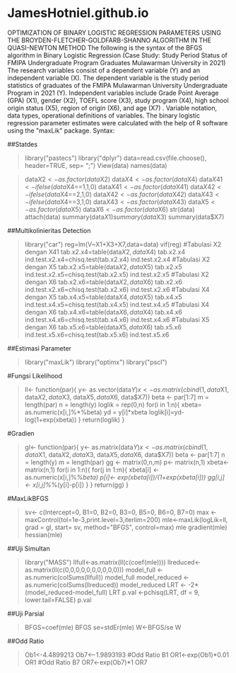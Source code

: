 # JamesHotniel.github.io
OPTIMIZATION OF BINARY LOGISTIC REGRESSION PARAMETERS USING THE BROYDEN-FLETCHER-GOLDFARB-SHANNO ALGORITHM IN THE QUASI-NEWTON METHOD
The following is the syntax of the BFGS algorithm in Binary Logistic Regression
(Case Study: Study Period Status of FMIPA Undergraduate Program Graduates Mulawarman University in 2021)
The research variables consist of a dependent variable (Y) and an independent variable (X). The dependent variable is the study period statistics of graduates of the FMIPA Mulawarman University Undergraduate Program in 2021 (Y). Independent variables include Grade Point Average (GPA) (X1), gender (X2), TOEFL score (X3), study program (X4), high school origin status (X5), region of origin (X6), and age (X7) . Variable notation, data types, operational definitions of variables.
The binary logistic regression parameter estimates were calculated with the help of R software using the "maxLik" package.
Syntax:

##Statdes
>library("pastecs")
>library("dplyr")
>data=read.csv(file.choose(), header=TRUE, sep= ";")
>View(data)
>names(data)

>data$X2<-as.factor(data$X2)
>data$X4<-as.factor(data$X4)
>data$X41<-ifelse(data$X4==1,1,0)
>data$X41<-as.factor(data$X41)
>data$X42<-ifelse(data$X4==2,1,0)
>data$X42<-as.factor(data$X42)
>data$X43<-ifelse(data$X4==3,1,0)
>data$X43<-as.factor(data$X43)
>data$X5<-as.factor(data$X5)
>data$X6<-as.factor(data$X6)
>str(data)
>attach(data)
>summary(data$X1)
>summary(data$X3)
>summary(data$X7)

##Multikolinieritas Detection
>library("car")
>reg=lm(V~X1+X3+X7,data=data)
>vif(reg)
#Tabulasi X2 dengan X41
>tab.x2.x4=table(data$X2,data$X4)
>tab.x2.x4
>ind.test.x2.x4=chisq.test(tab.x2.x4)
>ind.test.x2.x4
>#Tabulasi X2 dengan X5
>tab.x2.x5=table(data$X2,data$X5)
>tab.x2.x5
>ind.test.x2.x5=chisq.test(tab.x2.x5)
>ind.test.x2.x5
#Tabulasi X2 dengan X6
>tab.x2.x6=table(data$X2,data$X6)
>tab.x2.x6
>ind.test.x2.x6=chisq.test(tab.x2.x6)
>ind.test.x2.x6
#Tabulasi X4 dengan X5
>tab.x4.x5=table(data$X4,data$X5)
>tab.x4.x5
>ind.test.x4.x5=chisq.test(tab.x4.x5)
>ind.test.x4.x5
#Tabulasi X4 dengan X6
>tab.x4.x6=table(data$X6,data$X4)
>tab.x4.x6
>ind.test.x4.x6=chisq.test(tab.x4.x6)
>ind.test.x4.x6
#Tabulasi X5 dengan X6
tab.x5.x6=table(data$X5,data$X6)
>tab.x5.x6
>ind.test.x5.x6=chisq.test(tab.x5.x6)
>ind.test.x5.x6

##Estimasi Parameter
>library("maxLik")
>library("optimx")
>library("pscl")

#Fungsi Likelihood
>ll<- function(par){
  y<- as.vector(data$Y)
  x<- as.matrix(cbind(1, data$X1, data$X2, data$X3, data$X5, data$X6, data$X7))
  beta <- par[1:7]
  m = length(par)
  n = length(y)
  loglik = rep(0,n)
  for(i in 1:n){
    xbeta= as.numeric(x[i,]%*%beta)
    yd = y[i]*xbeta
    loglik[i]=yd-log(1+exp(xbeta))
  }
  return(loglik)
}  

#Gradien
>gl<- function(par){
  y<- as.matrix(data$Y)
  x <- as.matrix(cbind(1, data$X1, data$X2, data$X3, data$X5, data$X6, data$X7))
  beta <- par[1:7]
  n = length(y)
  m = length(par)
  gg <- matrix(0,n,m)
  p<- matrix(n,1)
  xbeta<- matrix(n,1)
  for(i in 1:n){
    for(j in 1:m){
      xbeta[i] <- as.numeric(x[i,]%*%beta)
      p[i]<- exp(xbeta[i])/(1+exp(xbeta[i]))
    gg[i,j] <- x[i,j]%*%(y[i]-p[i])
    }
  }
  return(gg)
}

#MaxLikBFGS
>sv<- c(Intercept=0, B1=0, B2=0, B3=0, B5=0, B6=0, B7=0)
>max <- maxControl(tol=1e-3,print.level=3,iterlim=200)
>mle<-maxLik(logLik=ll, grad = gl, start= sv, method="BFGS", control=max)
>mle
>gradient(mle)
>hessian(mle)

##Uji Simultan
>library("MASS")
>llfull<-as.matrix(ll(c(coef(mle))))
>llreduced<-as.matrix(ll(c(0,0,0,0,0,0,0,0,0,0)))
>model_full <- as.numeric(colSums(llfull))
>model_full
>model_reduced <-as.numeric(colSums(llreduced))
>model_reduced
>LRT <- -2*(model_reduced-model_full)
>LRT
>p.val <-pchisq(LRT, df = 9, lower.tail=FALSE)
>p.val

##Uji Parsial
>BFGS=coef(mle)
>BFGS
>se=stdEr(mle)
>W<-BFGS/se
>W

##Odd Ratio
>Ob1<-4.4899213
>Ob7<--1.9893193
#Odd Ratio B1
>OR1<-exp(Ob1)*0.01
>OR1
#Odd Ratio B7
>OR7<-exp(Ob7)*1
>OR7
